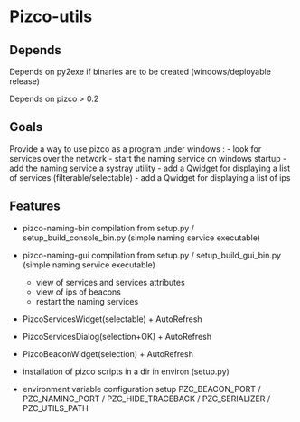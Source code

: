 Pizco-utils
=============

Depends
--------

Depends on py2exe if binaries are to be created (windows/deployable release)

Depends on pizco > 0.2


Goals
------

Provide a way to use pizco as a program under windows : 
    - look for services over the network
    - start the naming service on windows startup
    - add the naming service a systray utility
    - add a Qwidget for displaying a list of services (filterable/selectable)
    - add a Qwidget for displaying a list of ips

Features
---------

+ pizco-naming-bin compilation from setup.py / setup_build_console_bin.py (simple naming service executable)

+ pizco-naming-gui compilation from setup.py / setup_build_gui_bin.py (simple naming service executable)
    + view of services and services attributes
    + view of ips of beacons
    + restart the naming services

+ PizcoServicesWidget(selectable) + AutoRefresh

+ PizcoServicesDialog(selection+OK) + AutoRefresh

+ PizcoBeaconWidget(selection) + AutoRefresh

+ installation of pizco scripts in a dir in environ (setup.py)

+ environment variable configuration setup PZC_BEACON_PORT / PZC_NAMING_PORT / PZC_HIDE_TRACEBACK / PZC_SERIALIZER / PZC_UTILS_PATH

